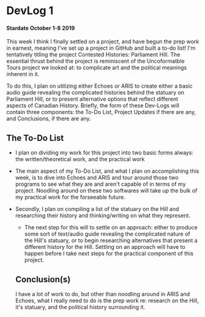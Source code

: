 # DevLog 1
#### Stardate October 1-8 2019
This week I think I finally settled on a project, and have begun the prep work in earnest, meaning I've set up a project in GitHub and built a to-do list! I'm tentatively titling the project Contested Histories: Parliament Hill. The essential thrust behind the project is reminiscent of the Uncoformatble Tours project we looked at: to complicate art and the political meanings inherent in it.

To do this, I plan on utilizing either Echoes or ARIS to create either a basic audio guide revealing the complicated histories behind the statuary on Parliament Hill, or to present alternative options that reflect different aspects of Canadian History.
Briefly, the form of these Dev-Logs will contain three components: the To-Do List, Project Updates if there are any, and Conclusions, if there are any.

## The To-Do List
- I plan on dividing my work for this project into two basic forms always: the written/theoretical work, and the practical work
- The main aspect of my To-Do List, and what I plan on accomplishing this week, is to dive into Echoes and ARIS and tour around those two programs to see what they are and aren't capable of in terms of my project. Noodling around on these two softwares will take up the bulk of my practical work for the forseeable future.
- Secondly, I plan on compiling a list of the statuary on the Hill and researching their history and thinking/writing on what they represent.
  - The next step for this will to settle on an approach: either to produce some sort of text/audio guide revealing the complicated nature of the Hill's statuary, or to begin researching alternatives that present a different history for the Hill. Settling on an approach will have to happen before I take next steps for the practical component of this project.
  
  
  ## Conclusion(s)
  I have a lot of work to do, but other than noodling around in ARIS and Echoes, what I really need to do is the prep work re: research on the Hill, it's statuary, and the political history surrounding it.
